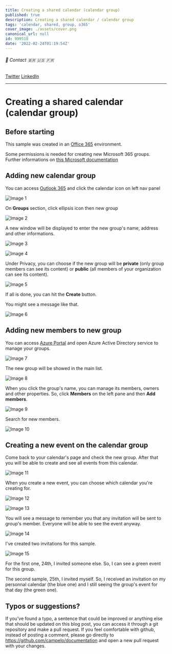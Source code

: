 ```yaml
---
title: Creating a shared calendar (calendar group)
published: true
description: Creating a shared calendar / calendar group
tags: 'calendar, shared, group, o365'
cover_image: ./assets/cover.png
canonical_url: null
id: 999518
date: '2022-02-24T01:19:54Z'
---
```


###### :postbox: Contact :brazil: :us: :fr:

[Twitter](https://twitter.com/campelo87)
[LinkedIn](https://www.linkedin.com/in/flavio-campelo/?locale=en_US)

---

# Creating a shared calendar (calendar group)

## Before starting

This sample was created in an [Office 365](https://www.office.com/) environment.

Some permissions is needed for creating new Microsoft 365 groups. Further informations on [this Microsoft documentation](https://docs.microsoft.com/en-us/microsoft-365/admin/email/create-edit-or-delete-a-security-group?view=o365-worldwide)

## Adding new calendar group

You can access [Outlook 365](https://outlook.office.com/calendar) and click the calendar icon on left nav panel

![Image 1](./assets/img1.jpg)

On **Groups** section, click ellipsis icon then new group

![Image 2](./assets/img2.jpg)

A new window will be displayed to enter the new group's name, address and other informations.

![Image 3](./assets/img3.jpg)

![Image 4](./assets/img4.jpg)

Under Privacy, you can choose if the new group will be **private** (only group members can see its content) or **public** (all members of your organization can see its content).

![Image 5](./assets/img5.jpg)

If all is done, you can hit the **Create** button.

You might see a message like that.

![Image 6](./assets/img6.jpg)

## Adding new members to new group

You can access [Azure Portal](https://portal.azure.com/) and open Azure Active Directory service to manage your groups.

![Image 7](./assets/img7.jpg)

The new group will be showed in the main list.

![Image 8](./assets/img8.jpg)

When you click the group's name, you can manage its members, owners and other properties. So, click **Members** on the left pane and then **Add members**.

![Image 9](./assets/img9.jpg)

Search for new members.

![Image 10](./assets/img10.jpg)

## Creating a new event on the calendar group

Come back to your calendar's page and check the new group. After that you will be able to create and see all events from this calendar.

![Image 11](./assets/img11.jpg)

When you create a new event, you can choose which calendar you're creating for.

![Image 12](./assets/img12.jpg)

![Image 13](./assets/img13.jpg)

You will see a message to remember you that any invitation will be sent to group's member. Everyone will be able to see the event anyway.

![Image 14](./assets/img14.jpg)

I've created two invitations for this sample. 

![Image 15](./assets/img15.jpg)

For the first one, 24th, I invited someone else. So, I can see a green event for this group. 

The second sample, 25th, I invited myself. So, I received an invitation on my personnal calendar (the blue one) and I still seeing the group's event for that day (the green one).

## Typos or suggestions?

If you've found a typo, a sentence that could be improved or anything else that should be updated on this blog post, you can access it through a git repository and make a pull request. If you feel comfortable with github, instead of posting a comment, please go directly to https://github.com/campelo/documentation and open a new pull request with your changes.
